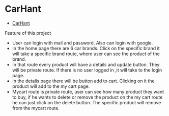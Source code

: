 # CarHant

- [CarHant](https://smooth-channel.surge.sh/)


Feature of this project

- User can login with mail and password. Also can login with google.
- In the home page there are 6 car brands. Click on the specific brand it will take a specific brand route, where user can see the product of the brand.
- In that route every product will have a details and update button. They will be private route. If there is no user logged in ,it will take to the login page.
- In the details page there will be button add to cart. Clicking on it the product will add to the my cart page.
- Mycart route is private route, user can see how many product they want to buy, if he wants to delete or remove the product on the my cart route he can just click on the delete button. The specific product will remove from the mycart route.




